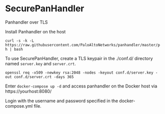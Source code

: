 # SecurePanHandler
Panhandler over TLS

Install Panhandler on the host

```curl -s -k -L https://raw.githubusercontent.com/PaloAltoNetworks/panhandler/master/ph | bash```

To use SecurePanHandler, create a TLS keypair in the ./conf.d/ directory named `server.key` and `server.crt`.

```openssl req -x509 -newkey rsa:2048 -nodes -keyout conf.d/server.key -out conf.d/server.crt -days 365```

Enter `docker-compose up -d` and access panhandler on the Docker host via https://yourhost:8080/

Login with the username and password specified in the docker-compose.yml file.
